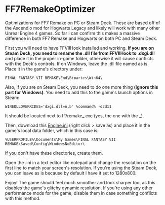 # FF7RemakeOptimizer
Optimizations for FF7 Remake on PC or Steam Deck. These are based off of the Ascendio mod for Hogwarts Legacy and likely will work with many other Unreal Engine 4 games. So far I can confirm this makes a massive difference in both FF7 Remake and Hogwarts on both PC and Steam Deck.

First you will need to have FFVIIHook installed and working. **If you are on Steam Deck, you need to rename the .dll file from FFVIIHook to .dxgi.dll** and place it in the proper in-game folder, otherwise it will cause conflicts with the Deck's controls. If on Windows, leave the .dll file named as is.
Place it in the game's directory under:
```
FINAL FANTASY VII REMAKE\End\Binaries\Win64\
```
Also, if you are on Steam Deck, you need to do one more thing **(ignore this part for Windows)**. You need to add this to the game's launch options in Steam:
```
WINEDLLOVERRIDES='dxgi.dll=n,b' %command% -d3d11
```
It should be located next to ff7remake_.exe (yes, the one with the _).

Then, download this [Engine.ini](https://raw.githubusercontent.com/sevansup/FF7RemakeOptimizer/main/Engine.ini) (right click > save as) and place it in the game's local data folder, which in this case is:
```
%USERPROFILE%\Documents\My Games\FINAL FANTASY VII REMAKE\Saved\Config\WindowsNoEditor\
```
If you don't have these directories, create them.

Open the .ini in a text editor like notepad and change the resolution on the first line to match your screen's resolution. If you're using the Steam Deck, you can leave as is because by default I have it set to 1280x800.

Enjoy! The game should feel much smoother and look sharper too, as this disables the game's glitchy dynamic resolution. If you're using any other performance mods for the game, disable them in case something conflicts with this method.
